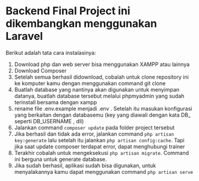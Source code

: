 # Backend Final Project ini dikembangkan menggunakan Laravel

Berikut adalah tata cara instalasinya:
1. Download php dan web server bisa menggunakan XAMPP atau lainnya
2. Download Composer
3. Setelah semua berhasil didownload, cobalah untuk clone repository ini ke komputer kamu dengan menggunakan command git clone
4. Buatlah database yang nantinya akan digunakan untuk menyimpan datanya, buatlah database tersebut melalui phpmyadmin yang sudah terinstall bersama dengan xampp
5. rename file .env.example menjadi .env . Setelah itu masukan konfigurasi yang berkaitan dengan databasemu (key yang diawali dengan kata DB_ seperti DB_USERNAME , dll)
6. Jalankan command `composer update` pada folder project tersebut
7. Jika berhasil dan tidak ada error, jalankan command `php artisan key:generate` lalu setelah itu jalankan `php artisan config:cache`. Tapi jika saat update composer terdapat error, dapat menghubungi trainer
8. Terakhir cobalah untuk mengeksekusi `php artisan migrate`. Command ini berguna untuk generate database.
9. Jika sudah berhasil, aplikasi sudah bisa digunakan, untuk menyalakannya kamu dapat menggunakan command `php artisan serve`